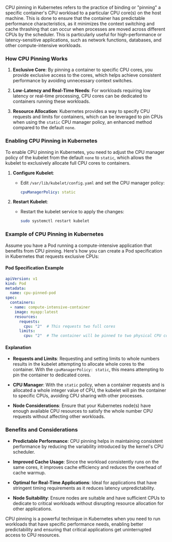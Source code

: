 CPU pinning in Kubernetes refers to the practice of binding or "pinning" a specific container's CPU workload to a particular CPU core(s) on the host machine. This is done to ensure that the container has predictable performance characteristics, as it minimizes the context switching and cache thrashing that can occur when processes are moved across different CPUs by the scheduler. This is particularly useful for high-performance or latency-sensitive applications, such as network functions, databases, and other compute-intensive workloads.

### How CPU Pinning Works

1. **Exclusive Core**: By pinning a container to specific CPU cores, you provide exclusive access to the cores, which helps achieve consistent performance by avoiding unnecessary context switches.

2. **Low-Latency and Real-Time Needs**: For workloads requiring low latency or real-time processing, CPU cores can be dedicated to containers running these workloads.

3. **Resource Allocation**: Kubernetes provides a way to specify CPU requests and limits for containers, which can be leveraged to pin CPUs when using the `static` CPU manager policy, an enhanced method compared to the default `none`.

### Enabling CPU Pinning in Kubernetes

To enable CPU pinning in Kubernetes, you need to adjust the CPU manager policy of the kubelet from the default `none` to `static`, which allows the kubelet to exclusively allocate full CPU cores to containers.

1. **Configure Kubelet**:
   - Edit `/var/lib/kubelet/config.yaml` and set the CPU manager policy:
     ```yaml
     cpuManagerPolicy: static
     ```

2. **Restart Kubelet**:
   - Restart the kubelet service to apply the changes:
     ```bash
     sudo systemctl restart kubelet
     ```

### Example of CPU Pinning in Kubernetes

Assume you have a Pod running a compute-intensive application that benefits from CPU pinning. Here's how you can create a Pod specification in Kubernetes that requests exclusive CPUs:

#### Pod Specification Example

```yaml
apiVersion: v1
kind: Pod
metadata:
  name: cpu-pinned-pod
spec:
  containers:
  - name: compute-intensive-container
    image: myapp:latest
    resources:
      requests:
        cpu: "2"  # This requests two full cores
      limits:
        cpu: "2"  # The container will be pinned to two physical CPU cores
```

#### Explanation

- **Requests and Limits**: Requesting and setting limits to whole numbers results in the kubelet attempting to allocate whole cores to the container. With the `cpuManagerPolicy: static`, this means attempting to pin the container to dedicated cores.

- **CPU Manager**: With the `static` policy, when a container requests and is allocated a whole integer value of CPU, the kubelet will pin the container to specific CPUs, avoiding CPU sharing with other processes.

- **Node Considerations**: Ensure that your Kubernetes node(s) have enough available CPU resources to satisfy the whole number CPU requests without affecting other workloads.

### Benefits and Considerations

- **Predictable Performance**: CPU pinning helps in maintaining consistent performance by reducing the variability introduced by the kernel's CPU scheduler.

- **Improved Cache Usage**: Since the workload consistently runs on the same cores, it improves cache efficiency and reduces the overhead of cache warmup.

- **Optimal for Real-Time Applications**: Ideal for applications that have stringent timing requirements as it reduces latency unpredictability.

- **Node Suitability**: Ensure nodes are suitable and have sufficient CPUs to dedicate to critical workloads without disrupting resource allocation for other applications.

CPU pinning is a powerful technique in Kubernetes when you need to run workloads that have specific performance needs, enabling better predictability and ensuring that critical applications get uninterrupted access to CPU resources.
